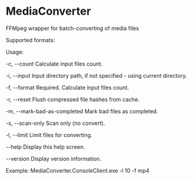 # MediaConverter

FFMpeg wrapper for batch-converting of media files

Supported formats:

Usage:

  -c, --count                    Calculate input files count.

  -i, --input                    Input directory path, if not specified - using current directory.

  -f, --format                   Required. Calculate input files count.

  -r, --reset                    Flush compressed file hashes from cache.

  -m, --mark-bad-as-completed    Mark bad files as completed.

  -s, --scan-only                Scan only (no convert).

  -l, --limit                    Limit files for converting.

  --help                         Display this help screen.

  --version                      Display version information.
  
Example:
  MediaConverter.ConsoleClient.exe -l 10 -f mp4
